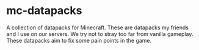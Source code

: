 # mc-datapacks
A collection of datapacks for Minecraft. These are datapacks my friends and I use on our servers. We try not to stray too far from vanilla gameplay. These datapacks aim to fix some pain points in the game.